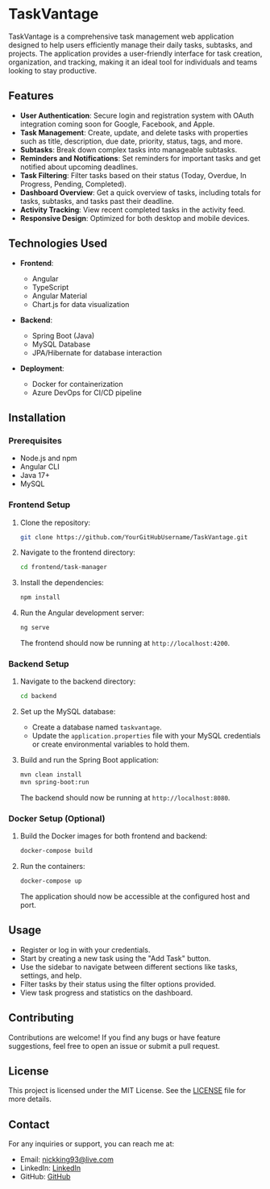 # TaskVantage

TaskVantage is a comprehensive task management web application designed to help users efficiently manage their daily tasks, subtasks, and projects. The application provides a user-friendly interface for task creation, organization, and tracking, making it an ideal tool for individuals and teams looking to stay productive.

## Features

- **User Authentication**: Secure login and registration system with OAuth integration coming soon for Google, Facebook, and Apple.
- **Task Management**: Create, update, and delete tasks with properties such as title, description, due date, priority, status, tags, and more.
- **Subtasks**: Break down complex tasks into manageable subtasks.
- **Reminders and Notifications**: Set reminders for important tasks and get notified about upcoming deadlines.
- **Task Filtering**: Filter tasks based on their status (Today, Overdue, In Progress, Pending, Completed).
- **Dashboard Overview**: Get a quick overview of tasks, including totals for tasks, subtasks, and tasks past their deadline.
- **Activity Tracking**: View recent completed tasks in the activity feed.
- **Responsive Design**: Optimized for both desktop and mobile devices.

## Technologies Used

- **Frontend**:
  - Angular
  - TypeScript
  - Angular Material
  - Chart.js for data visualization

- **Backend**:
  - Spring Boot (Java)
  - MySQL Database
  - JPA/Hibernate for database interaction

- **Deployment**:
  - Docker for containerization
  - Azure DevOps for CI/CD pipeline

## Installation

### Prerequisites

- Node.js and npm
- Angular CLI
- Java 17+
- MySQL

### Frontend Setup

1. Clone the repository:
   ```bash
   git clone https://github.com/YourGitHubUsername/TaskVantage.git
   ```
2. Navigate to the frontend directory:
   ```bash
   cd frontend/task-manager
   ```
3. Install the dependencies:
   ```bash
   npm install
   ```
4. Run the Angular development server:
   ```bash
   ng serve
   ```
   The frontend should now be running at `http://localhost:4200`.

### Backend Setup

1. Navigate to the backend directory:
   ```bash
   cd backend
   ```
2. Set up the MySQL database:
   - Create a database named `taskvantage`.
   - Update the `application.properties` file with your MySQL credentials or create environmental variables to hold them.

3. Build and run the Spring Boot application:
   ```bash
   mvn clean install
   mvn spring-boot:run
   ```
   The backend should now be running at `http://localhost:8080`.

### Docker Setup (Optional)

1. Build the Docker images for both frontend and backend:
   ```bash
   docker-compose build
   ```
2. Run the containers:
   ```bash
   docker-compose up
   ```
   The application should now be accessible at the configured host and port.

## Usage

- Register or log in with your credentials.
- Start by creating a new task using the "Add Task" button.
- Use the sidebar to navigate between different sections like tasks, settings, and help.
- Filter tasks by their status using the filter options provided.
- View task progress and statistics on the dashboard.

## Contributing

Contributions are welcome! If you find any bugs or have feature suggestions, feel free to open an issue or submit a pull request.

## License

This project is licensed under the MIT License. See the [LICENSE](LICENSE) file for more details.

## Contact

For any inquiries or support, you can reach me at:
- Email: [nickking93@live.com](mailto:nickking93@live.com)
- LinkedIn: [LinkedIn](www.linkedin.com/in/rnking93)
- GitHub: [GitHub](https://github.com/quigonwhiskey)